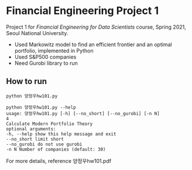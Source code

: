 # Financial Engineering Project 1

Project 1 for *Financial Engineering for Data Scientists* course, Spring 2021, Seoul National University.
* Used Markowitz model to find an efficient frontier and an optimal portfolio, implemented in Python
* Used S&P500 companies
* Need Gurobi library to run

## How to run

    python 양정우hw101.py

    python 양정우hw101.py --help
    usage: 양정우hw101.py [-h] [--no_short] [--no_gurobi] [-n N]
    4
    Calculate Modern Portfolio Theory
    optional arguments:
    -h, --help show this help message and exit
    --no_short limit short
    --no_gurobi do not use gurobi
    -n N Number of companies (default: 30)

For more details, reference 양정우hw101.pdf


